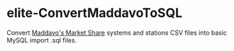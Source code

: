 # elite-ConvertMaddavoToSQL

Convert [Maddavo's Market Share](http://www.davek.com.au/td/) systems and stations CSV files into basic MySQL import .sql files.

